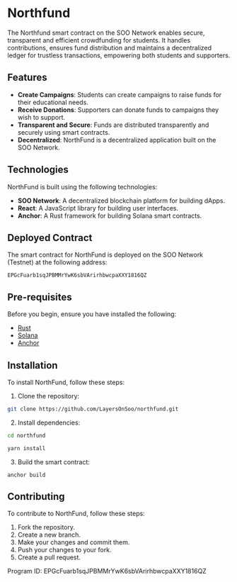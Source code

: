 # Northfund

The Northfund smart contract on the SOO Network enables secure, transparent and efficient crowdfunding for students. It handles contributions, ensures fund distribution and maintains a decentralized ledger for trustless transactions, empowering both students and supporters.

## Features

- **Create Campaigns**: Students can create campaigns to raise funds for their educational needs.
- **Receive Donations**: Supporters can donate funds to campaigns they wish to support.
- **Transparent and Secure**: Funds are distributed transparently and securely using smart contracts.
- **Decentralized**: NorthFund is a decentralized application built on the SOO Network.

## Technologies

NorthFund is built using the following technologies:

- **SOO Network**: A decentralized blockchain platform for building dApps.
- **React**: A JavaScript library for building user interfaces.
- **Anchor**: A Rust framework for building Solana smart contracts.

## Deployed Contract

The smart contract for NorthFund is deployed on the SOO Network (Testnet) at the following address:

```
EPGcFuarb1sqJPBMMrYwK6sbVArirhbwcpaXXY1816QZ
```

## Pre-requisites

Before you begin, ensure you have installed the following:

- [Rust](https://www.rust-lang.org/tools/install)
- [Solana](https://docs.solana.com/cli/installation)
- [Anchor](https://www.anchor-lang.com/docs/installation)


## Installation

To install NorthFund, follow these steps:

1. Clone the repository:

```bash
git clone https://github.com/LayersOnSoo/northfund.git
```

2. Install dependencies:

```bash
cd northfund 

yarn install
```

3. Build the smart contract:
```
anchor build
```

## Contributing

To contribute to NorthFund, follow these steps:

1. Fork the repository.
2. Create a new branch.
3. Make your changes and commit them.
4. Push your changes to your fork.
5. Create a pull request.

Program ID: EPGcFuarb1sqJPBMMrYwK6sbVArirhbwcpaXXY1816QZ
